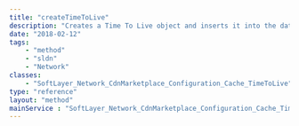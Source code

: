 ```yaml
---
title: "createTimeToLive"
description: "Creates a Time To Live object and inserts it into the database "
date: "2018-02-12"
tags:
    - "method"
    - "sldn"
    - "Network"
classes:
    - "SoftLayer_Network_CdnMarketplace_Configuration_Cache_TimeToLive"
type: "reference"
layout: "method"
mainService : "SoftLayer_Network_CdnMarketplace_Configuration_Cache_TimeToLive"
---
```

